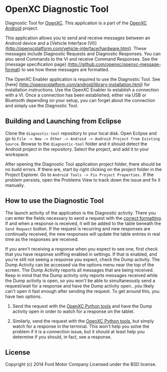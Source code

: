 OpenXC Diagnostic Tool
=========================

Diagnostic Tool for [OpenXC][].
This application is a part of the [OpenXC Android](http://github.com/openxc/openxc-android) project.

This application allows you to send and receive messages between an Android device and a [Vehicle Interface (VI)]
(http://openxcplatform.com/vehicle-interface/hardware.html).
These messages include Diagnostic Requests and Diagnostic Responses.
You can also send Commands to the VI and receive Command Responses.  See the [message specification page]
(http://github.com/openxc/openxc-message-format) to see how these messages are formatted.

The OpenXC Enabler application is required to use the Diagnostic Tool.  See [here]
(http://openxcplatform.com/android/library-installation.html) for installation instructions.  Use the OpenXC Enabler 
to establish a connection with a VI.  Once a connection has been established, either via USB or Bluetooth depending
on your setup, you can forget about the connection and simply use the Diagnostic Tool.  

## Building and Launching from Eclipse

Clone the `diagnostic-tool` repository to your local disk. Open Eclipse
and go to `File -> New -> Other -> Android -> Android Project from Existing
Source`. Browse to the `diagnostic-tool` folder and it should detect the
Android project in the repository. Select the project, and add it to your workspace.

After opening the Diagnostic Tool application project folder, there should be no build errors.
If there are, start by right clicking on the project folder in the Project Explorer. Go to 
`Android Tools -> Fix Project Properties.`  If the problem persists, open the Problems View to track down
the issue and fix it manually.

## How to use the Diagnostic Tool

The launch activity of the application is the Diagnostic activity.  There you can enter the fields necessary to send
a request with the [correct formatting](http://github.com/openxc/openxc-message-format).  If and when a response is
received, it will be added to the table beneath the `Send Request` button.  If the request is recurring and new responses
are continually received, the new responses will update the table entries in real time as the responses are received.  

If you aren't receiving a response when you expect to see one, first check that you have response sniffing enabled in settings.
If that is enabled, and you're still not seeing a response you expect, check the Dump activity.  The Dump Activity 
can be accessed via the options menu near the top of the screen.  The Dump Activity reports all messages 
that are being received.  Keep in mind that the Dump activity only reports messages received while the Dump 
activity is open, so you won't be able to simultaneously send a request/wait for a response and have the Dump activity 
open...you likely can't open it fast enough after sending the request.  To get around this, you have two options.  

1) Send the request with the [OpenXC Python tools](http://python.openxcplatform.com/en/master/) and have the Dump
activity open in order to watch for a response on the tablet.

2) Similarly, send the request with the [OpenXC Python tools](http://python.openxcplatform.com/en/master/), but simply watch for
a response in the terminal.  This won't help you solve the problem if it is a connection issue, but it should at least
help you determine if you should, in fact, see a response.  


## License

Copyright (c) 2014 Ford Motor Company
Licensed under the BSD license.

[OpenXC]: http://openxcplatform.com
